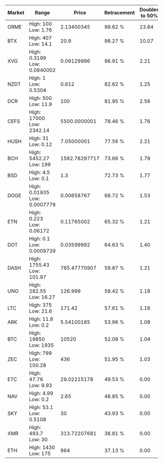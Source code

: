 | Market | Range | Price| Retracement | Doubles to 50% |
| --- | --- | --- | --- | --- |
| ORME | High: 100<br />Low: 1.76 | 2.13400345 | 99.62 % | 23.84 |
| BTX | High: 407<br />Low: 14.1 | 20.9 | 98.27 % | 10.07 |
| XVG | High: 0.3199<br />Low: 0.0840002 | 0.09129996 | 96.91 % | 2.21 |
| NZDT | High: 1<br />Low: 0.5304 | 0.612 | 82.62 % | 1.25 |
| DCR | High: 500<br />Low: 11.9 | 100 | 81.95 % | 2.56 |
| CEFS | High: 17000<br />Low: 2342.14 | 5500.0000001 | 78.46 % | 1.76 |
| HUSH | High: 31<br />Low: 0.12 | 7.05000001 | 77.56 % | 2.21 |
| BCH | High: 5452.27<br />Low: 199 | 1582.78297717 | 73.66 % | 1.79 |
| BSD | High: 4.5<br />Low: 0.1 | 1.3 | 72.73 % | 1.77 |
| DOGE | High: 0.01935<br />Low: 0.0007778 | 0.00658767 | 68.72 % | 1.53 |
| ETN | High: 0.223<br />Low: 0.06172 | 0.11765002 | 65.32 % | 1.21 |
| DOT | High: 0.1<br />Low: 0.0009739 | 0.03599992 | 64.63 % | 1.40 |
| DASH | High: 1755.43<br />Low: 101.97 | 765.47770907 | 59.87 % | 1.21 |
| UNO | High: 282.55<br />Low: 16.27 | 126.999 | 58.42 % | 1.18 |
| LTC | High: 375<br />Low: 21.6 | 171.42 | 57.61 % | 1.16 |
| ARK | High: 11.8<br />Low: 0.2 | 5.54100185 | 53.96 % | 1.08 |
| BTC | High: 19850<br />Low: 1935 | 10520 | 52.08 % | 1.04 |
| ZEC | High: 799<br />Low: 100.28 | 436 | 51.95 % | 1.03 |
| ETC | High: 47.76<br />Low: 9.93 | 29.02215178 | 49.53 % | 0.00 |
| NAV | High: 4.99<br />Low: 0.2 | 2.65 | 48.85 % | 0.00 |
| SKY | High: 53.1<br />Low: 0.5108 | 30 | 43.93 % | 0.00 |
| XMR | High: 493.7<br />Low: 30 | 313.72207681 | 38.81 % | 0.00 |
| ETH | High: 1430<br />Low: 175 | 964 | 37.13 % | 0.00 |

